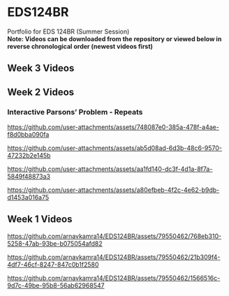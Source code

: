 # EDS124BR
Portfolio for EDS 124BR (Summer Session)
<br>
**Note: Videos can be downloaded from the repository or viewed below in reverse chronological order (newest videos first)**

## Week 3 Videos


## Week 2 Videos

### Interactive Parsons’ Problem - Repeats
https://github.com/user-attachments/assets/748087e0-385a-478f-a4ae-f8d0bba090fa

https://github.com/user-attachments/assets/ab5d08ad-6d3b-48c6-9570-47232b2e145b

https://github.com/user-attachments/assets/aa1fd140-dc3f-4d1a-8f7a-5849f48873a3

https://github.com/user-attachments/assets/a80efbeb-4f2c-4e62-b9db-d1453a016a75

## Week 1 Videos

https://github.com/arnavkamra14/EDS124BR/assets/79550462/768eb310-5258-47ab-93be-b075054afd82

https://github.com/arnavkamra14/EDS124BR/assets/79550462/21b309f4-4df7-46cf-8247-847c0b1f2580

https://github.com/arnavkamra14/EDS124BR/assets/79550462/1566516c-9d7c-49be-95b8-56ab62968547









